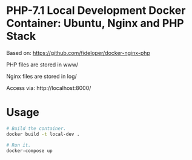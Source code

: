# PHP-7.1 Local Development Docker Container: Ubuntu, Nginx and PHP Stack

Based on: https://github.com/fideloper/docker-nginx-php

PHP files are stored in www/

Nginx files are stored in log/

Access via: http://localhost:8000/

# Usage

```bash
# Build the container.
docker build -t local-dev .

# Run it.
docker-compose up
```